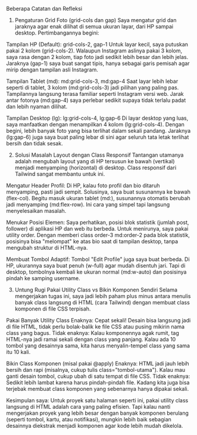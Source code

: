 
Beberapa Catatan dan Refleksi
1. Pengaturan Grid Foto (grid-cols dan gap)
Saya mengatur grid dan jaraknya agar enak dilihat di semua ukuran layar, dari HP sampai desktop. Pertimbangannya begini:

Tampilan HP (Default): grid-cols-2, gap-1
Untuk layar kecil, saya putuskan pakai 2 kolom (grid-cols-2). Walaupun Instagram aslinya pakai 3 kolom, saya rasa dengan 2 kolom, tiap foto jadi sedikit lebih besar dan lebih jelas. Jaraknya (gap-1) saya buat sangat tipis, hanya sebagai garis pemisah agar mirip dengan tampilan asli Instagram.

Tampilan Tablet (md): md:grid-cols-3, md:gap-4
Saat layar lebih lebar seperti di tablet, 3 kolom (md:grid-cols-3) jadi pilihan yang paling pas. Tampilannya langsung terasa familiar seperti Instagram versi web. Jarak antar fotonya (md:gap-4) saya perlebar sedikit supaya tidak terlalu padat dan lebih nyaman dilihat.

Tampilan Desktop (lg): lg:grid-cols-4, lg:gap-6
Di layar desktop yang luas, saya manfaatkan dengan menampilkan 4 kolom (lg:grid-cols-4). Dengan begini, lebih banyak foto yang bisa terlihat dalam sekali pandang. Jaraknya (lg:gap-6) juga saya buat paling lebar di sini agar seluruh tata letak terlihat bersih dan tidak sesak.

2. Solusi Masalah Layout dengan Class Responsif
Tantangan utamanya adalah mengubah layout yang di HP tersusun ke bawah (vertikal) menjadi menyamping (horizontal) di desktop. Class responsif dari Tailwind sangat membantu untuk ini.

Mengatur Header Profil: Di HP, kalau foto profil dan bio ditaruh menyamping, pasti jadi sempit. Solusinya, saya buat susunannya ke bawah (flex-col). Begitu masuk ukuran tablet (md:), susunannya otomatis berubah jadi menyamping (md:flex-row). Ini cara yang simpel tapi langsung menyelesaikan masalah.

Menukar Posisi Elemen: Saya perhatikan, posisi blok statistik (jumlah post, follower) di aplikasi HP dan web itu berbeda. Untuk menirunya, saya pakai utility order. Dengan memberi class order-3 md:order-2 pada blok statistik, posisinya bisa "melompat" ke atas bio saat di tampilan desktop, tanpa mengubah struktur di HTML-nya.

Membuat Tombol Adaptif: Tombol "Edit Profile" juga saya buat berbeda. Di HP, ukurannya saya buat penuh (w-full) agar mudah disentuh jari. Tapi di desktop, tombolnya kembali ke ukuran normal (md:w-auto) dan posisinya pindah ke samping username.

3. Untung Rugi Pakai Utility Class vs Bikin Komponen Sendiri
Selama mengerjakan tugas ini, saya jadi lebih paham plus minus antara menulis banyak class langsung di HTML (cara Tailwind) dengan membuat class komponen di file CSS terpisah.

Pakai Banyak Utility Class
Enaknya: Cepat sekali! Desain bisa langsung jadi di file HTML, tidak perlu bolak-balik ke file CSS atau pusing mikirin nama class yang bagus.
Tidak enaknya: Kalau komponennya agak rumit, tag HTML-nya jadi ramai sekali dengan class yang panjang. Kalau ada 10 tombol yang desainnya sama, kita harus menyalin-tempel class yang sama itu 10 kali.

Bikin Class Komponen (misal pakai @apply)
Enaknya: HTML jadi jauh lebih bersih dan rapi (misalnya, cukup tulis class="tombol-utama"). Kalau mau ganti desain tombol, cukup ubah di satu tempat di file CSS.
Tidak enaknya: Sedikit lebih lambat karena harus pindah-pindah file. Kadang kita juga bisa terjebak membuat class komponen yang sebenarnya hanya dipakai sekali.

Kesimpulan saya: Untuk proyek satu halaman seperti ini, pakai utility class langsung di HTML adalah cara yang paling efisien. Tapi kalau nanti mengerjakan proyek yang lebih besar dengan banyak komponen berulang (seperti tombol, kartu, atau notifikasi), mungkin lebih baik sebagian desainnya diekstrak menjadi komponen agar kode lebih mudah dikelola.
